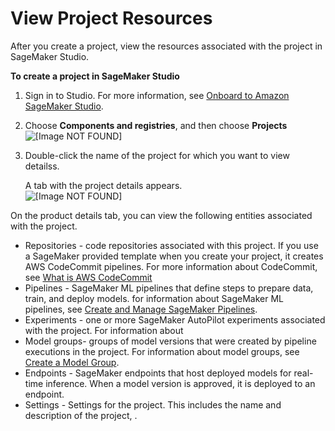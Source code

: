 # View Project Resources<a name="sagemaker-projects-resources"></a>

After you create a project, view the resources associated with the project in SageMaker Studio\.

**To create a project in SageMaker Studio**

1. Sign in to Studio\. For more information, see [Onboard to Amazon SageMaker Studio](gs-studio-onboard.md)\.

1. Choose **Components and registries**, and then choose **Projects**  
![\[Image NOT FOUND\]](http://docs.aws.amazon.com/sagemaker/latest/dg/images/projects/studio-projects.png)

1. Double\-click the name of the project for which you want to view detailss\.

   A tab with the project details appears\.  
![\[Image NOT FOUND\]](http://docs.aws.amazon.com/sagemaker/latest/dg/images/projects/view-project-details.png)

On the product details tab, you can view the following entities associated with the project\.
+ Repositories \- code repositories associated with this project\. If you use a SageMaker provided template when you create your project, it creates AWS CodeCommit pipelines\. For more information about CodeCommit, see [What is AWS CodeCommit](https://docs.aws.amazon.com/codecommit/latest/userguide/welcome.html)
+ Pipelines \- SageMaker ML pipelines that define steps to prepare data, train, and deploy models\. for information about SageMaker ML pipelines, see [Create and Manage SageMaker Pipelines](pipelines-build.md)\.
+ Experiments \- one or more SageMaker AutoPilot experiments associated with the project\. For information about 
+ Model groups\- groups of model versions that were created by pipeline executions in the project\. For information about model groups, see [Create a Model Group](model-registry-model-group.md)\.
+ Endpoints \- SageMaker endpoints that host deployed models for real\-time inference\. When a model version is approved, it is deployed to an endpoint\.
+ Settings \- Settings for the project\. This includes the name and description of the project, \.